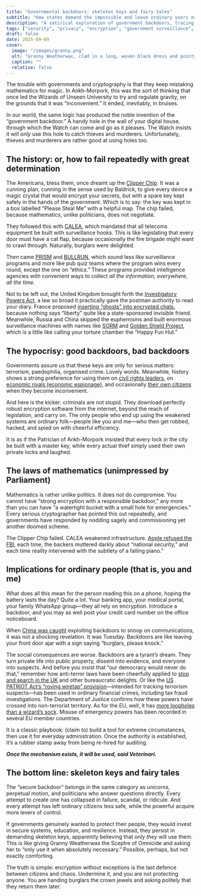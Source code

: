 ```yaml
---
title: "Governmental backdoors: skeleton keys and fairy tales"
subtitle: "How states demand the impossible and leave ordinary users exposed"
description: "A satirical exploration of government backdoors, tracing their history, failures, and consequences for everyday users."
tags: ["security", "privacy", "encryption", "government surveillance", "satire", "backdoors"]
draft: false
date: 2025-09-09
cover:
  image: "/images/granny.png"
  alt: "Granny Weatherwax, clad in a long, woven black dress and pointy hat, grasping the Sceptre of Omnicide"
  caption: ""
  relative: false 
---
```


The trouble with governments and cryptography is that they keep mistaking mathematics for magic. In Ankh-Morpork, this was the sort of thinking that once led the Wizards of Unseen University to try and regulate gravity, on the grounds that it was “inconvenient.” It ended, inevitably, in bruises.

In our world, the same logic has produced the noble invention of the “government backdoor.” A handy hole in the wall of your digital house, through which the Watch can come and go as it pleases. The Watch insists it will *only* use this hole to catch thieves and murderers. Unfortunately, thieves and murderers are rather good at using holes too.

## The history: or, how to fail repeatedly with great determination

The Americans, bless them, once dreamt up the [Clipper Chip](https://www.cryptomuseum.com/crypto/usa/clipper.htm). 
It was a cunning plan, cunning in the sense used by Baldrick, to give every device a magic crystal that would encrypt your 
secrets, but with a spare key kept safely in the hands of the government. Which is to say: the key was kept in a 
box labelled “Please Steal Me” with a helpful map. The chip failed, because mathematics, unlike politicians, does 
not negotiate.

They followed this with [CALEA](https://techcrunch.com/2024/10/07/the-30-year-old-internet-backdoor-law-that-came-back-to-bite/), 
which mandated that all telecoms equipment be built with surveillance hooks. This is like legislating that every door 
must have a cat flap, because occasionally the fire brigade might want to crawl through. Naturally, burglars were 
delighted.

Then came [PRISM](https://www.eff.org/deeplinks/2013/06/what-we-need-to-know-about-prism) and 
[BULLRUN](https://www.eff.org/deeplinks/2013/09/crucial-unanswered-questions-about-nsa-bullrun-program), which sound 
less like surveillance programs and more like pub quiz teams where the program wins every round, except the one on “ethics.” 
These programs provided intelligence agencies with convenient ways to collect *all the information, everywhere, all the time.*

Not to be left out, the United Kingdom brought forth the 
[Investigatory Powers Act](https://www.theregister.com/2016/12/06/parallel_construction_lies_in_english_courts/), 
a law so broad it practically gave the postman authority to read your diary. France proposed [inserting “ghosts” 
into encrypted chats](https://www.eff.org/deeplinks/2025/03/win-encryption-france-rejects-backdoor-mandate), because 
nothing says “liberty” quite like a state-sponsored invisible friend. Meanwhile, Russia and China skipped the 
euphemisms and built enormous surveillance machines with names like [SORM](https://citizenlab.ca/?s=SORM) and 
[Golden Shield Project](https://www.wired.com/2008/05/leaked-cisco-do/), which is a little like calling your torture 
chamber the “Happy Fun Hut.”

## The hypocrisy: good backdoors, bad backdoors

Governments assure us that these keys are only for serious matters: terrorism, paedophilia, organised crime. Lovely 
words. Meanwhile, history shows a strong preference for using them on 
[civil rights leaders](https://www.lib.berkeley.edu/about/news/fbi), on 
[economic rivals (economic espionage)](https://en.wikipedia.org/wiki/Global_surveillance_disclosures_%282013%E2%80%93present%29#Economic_espionage), 
and occasionally [their own citizens](https://www.socialistalternative.org/no-to-bushs-war-on-iraq/cointelpro-the-fbis-secret-war-on-the-civil-rights-movement/) when they become inconvenient.

And here is the kicker: criminals are not stupid. They download perfectly robust encryption software from the internet, 
beyond the reach of legislation, and carry on. The only people who end up using the weakened systems are ordinary 
folk—people like you and me—who then get robbed, hacked, and spied on with cheerful efficiency.

It is as if the Patrician of Ankh-Morpork insisted that every lock in the city be built with a master key, while 
every actual thief simply used their own private locks and laughed.

## The laws of mathematics (unimpressed by Parliament)

Mathematics is rather unlike politics. It does not do compromise. You cannot have “strong encryption with a 
responsible backdoor,” any more than you can have “a watertight bucket with a small hole for emergencies.” 
Every serious cryptographer has pointed this out repeatedly, and governments have responded by nodding sagely 
and commissioning yet another doomed scheme.

The Clipper Chip failed. CALEA weakened infrastructure. 
[Apple refused the FBI](https://www.theguardian.com/technology/2016/feb/17/inside-the-fbis-encryption-battle-with-apple), 
each time, the backers muttered darkly about “national security,” and each time reality intervened with the subtlety 
of a falling piano."

## Implications for ordinary people (that is, you and me)

What does all this mean for the person reading this on a phone, hoping the battery lasts the day? Quite a lot. 
Your banking app, your medical portal, your family WhatsApp group—they all rely on encryption. Introduce a backdoor, 
and you may as well post your credit card number on the office noticeboard.

When [China was caught](https://www.reuters.com/world/china/china-exploited-backdoors-us-firms-2024-05-14/) 
exploiting backdoors to snoop on communications, it was not a shocking revelation. It was Tuesday. Backdoors 
are like leaving your front door ajar with a sign saying “burglars, please knock.”

The social consequences are worse. Backdoors are a tyrant’s dream. They turn private life into public property, 
dissent into evidence, and everyone into suspects. And before you insist that “our democracy would never do that,” 
remember how anti-terror laws have been cheerfully applied to 
[stop and search in the UK](https://www.hrw.org/report/2010/07/04/without-suspicion/stop-and-search-under-terrorism-act-2000) and other bureaucratic 
delights. Or like the 
[US PATRIOT Act’s “roving wiretap” provision](https://www.justice.gov/archive/ll/highlights.htm)—intended for 
tracking terrorism suspects—has been used in ordinary financial crimes, including tax fraud investigations. 
The Department of Justice confirms how these powers have crossed into non-terrorist territory. As for the EU, well, 
it has [more loopholes than a wizard’s sock](https://www.amnesty.org/en/latest/press-release/2017/01/eu-orwellian-counter-terrorism-laws-stripping-rights-under-guise-of-defending-them/). 
Misuse of emergency powers has been recorded in several EU member countries.

It is a classic playbook: (claim to) build a tool for extreme circumstances, then use it for everyday administration. 
Once the authority is established, it’s a rubber stamp away from being re-hired for auditing.

***Once the mechanism exists, it will be used, said Veterinari.***

## The bottom line: skeleton keys and fairy tales

The “secure backdoor” belongs in the same category as unicorns, perpetual motion, and politicians who answer 
questions directly. Every attempt to create one has collapsed in failure, scandal, or ridicule. And every 
attempt has left ordinary citizens less safe, while the powerful acquire more levers of control.

If governments genuinely wanted to protect their people, they would invest in secure systems, education, and 
resilience. Instead, they persist in demanding skeleton keys, apparently believing that only *they* will use them. 
This is like giving Granny Weatherwax the Sceptre of Omnicide and asking her to “only use it when absolutely necessary.” 
Possible, perhaps, but not exactly comforting.

The truth is simple: encryption without exceptions is the last defence between citizens and chaos. Undermine it, 
and you are not protecting anyone. You are handing burglars the crown jewels and asking politely that they return 
them later.
